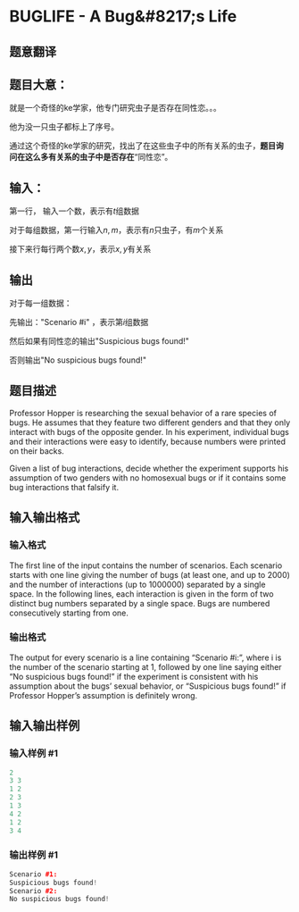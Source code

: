 # BUGLIFE - A Bug&amp;#8217;s Life

## 题意翻译

## 题目大意：

就是一个奇怪的ke学家，他专门研究虫子是否存在同性恋。。。

他为没一只虫子都标上了序号。

通过这个奇怪的ke学家的研究，找出了在这些虫子中的所有关系的虫子，**题目询问在这么多有关系的虫子中是否存在**“同性恋”。

## 输入：

第一行， 输入一个数，表示有$t$组数据

对于每组数据，第一行输入$n,m$，表示有$n$只虫子，有$m$个关系

接下来行每行两个数$x,y$，表示$x,y$有关系

## 输出

对于每一组数据：

先输出："Scenario #i" ，表示第$i$组数据

然后如果有同性恋的输出"Suspicious bugs found!"

否则输出"No suspicious bugs found!"

## 题目描述

Professor Hopper is researching the sexual behavior of a rare species of bugs. He assumes that they feature two different genders and that they only interact with bugs of the opposite gender. In his experiment, individual bugs and their interactions were easy to identify, because numbers were printed on their backs.

Given a list of bug interactions, decide whether the experiment supports his assumption of two genders with no homosexual bugs or if it contains some bug interactions that falsify it.

## 输入输出格式

### 输入格式

The first line of the input contains the number of scenarios. Each scenario starts with one line giving the number of bugs (at least one, and up to 2000) and the number of interactions (up to 1000000) separated by a single space. In the following lines, each interaction is given in the form of two distinct bug numbers separated by a single space. Bugs are numbered consecutively starting from one.

### 输出格式

The output for every scenario is a line containing “Scenario #i:”, where i is the number of the scenario starting at 1, followed by one line saying either “No suspicious bugs found!” if the experiment is consistent with his assumption about the bugs’ sexual behavior, or “Suspicious bugs found!” if Professor Hopper’s assumption is definitely wrong.

## 输入输出样例

### 输入样例 #1

```cpp
2
3 3
1 2
2 3
1 3
4 2
1 2
3 4
```


### 输出样例 #1

```cpp
Scenario #1:
Suspicious bugs found!
Scenario #2:
No suspicious bugs found!
```


